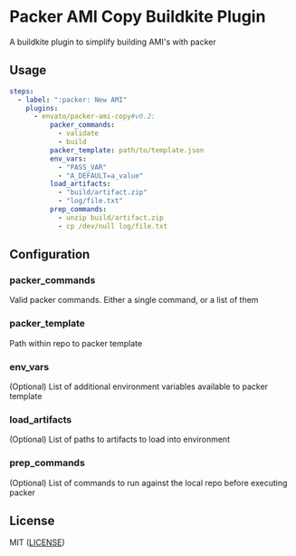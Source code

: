 # Packer AMI Copy Buildkite Plugin 

A buildkite plugin to simplify building AMI's with packer

## Usage
```yaml
steps:
  - label: ":packer: New AMI"
    plugins:
      - envato/packer-ami-copy#v0.2:
          packer_commands:
            - validate
            - build
          packer_template: path/to/template.json
          env_vars:
            - "PASS_VAR"
            - "A_DEFAULT=a_value"
          load_artifacts:
            - "build/artifact.zip"
            - "log/file.txt"
          prep_commands:
            - unzip build/artifact.zip
            - cp /dev/null log/file.txt
```

## Configuration

### packer\_commands
Valid packer commands.  Either a single command, or a list of them

### packer\_template
Path within repo to packer template

### env\_vars
(Optional) List of additional environment variables available to packer template

### load\_artifacts
(Optional) List of paths to artifacts to load into environment

### prep\_commands
(Optional) List of commands to run against the local repo before executing packer

## License
MIT ([LICENSE](LICENSE))
